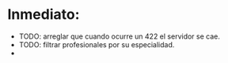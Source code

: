 # Inmediato:
- TODO: arreglar que cuando ocurre un 422 el servidor se cae.
- TODO: filtrar profesionales por su especialidad.
- 